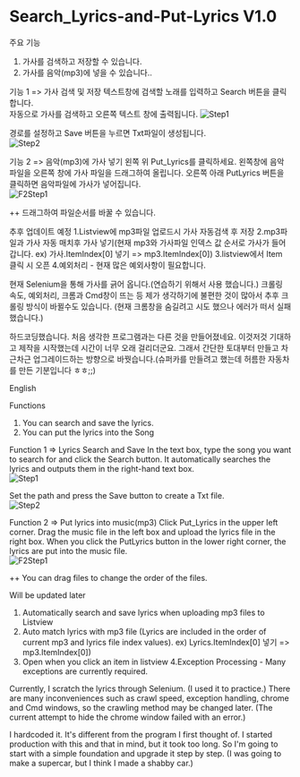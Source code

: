 # Search_Lyrics-and-Put-Lyrics V1.0

주요 기능
1. 가사를 검색하고 저장할 수 있습니다.
2. 가사를 음악(mp3)에 넣을 수 있습니다..

기능 1 => 가사 검색 및 저장
텍스트창에 검색할 노래를 입력하고 Search 버튼을 클릭합니다.       
자동으로 가사를 검색하고 오른쪽 텍스트 창에 출력됩니다.
![Step1](https://user-images.githubusercontent.com/90036120/131990580-58979912-e462-49f8-a2cb-8bc7b1308758.png)

경로를 설정하고 Save 버튼을 누르면 Txt파일이 생성됩니다.  
![Step2](https://user-images.githubusercontent.com/90036120/131992771-f22d16b3-ab1b-4c81-a9e8-34e87e573632.png)

기능 2 => 음악(mp3)에 가사 넣기
왼쪽 위 Put_Lyrics를 클릭하세요.
왼쪽창에 음악 파일을 오른쪽 창에 가사 파일을 드래그하여 올립니다.
오른쪽 아래 PutLyrics 버튼을 클릭하면 음악파일에 가사가 넣어집니다.  
![F2Step1](https://user-images.githubusercontent.com/90036120/131993766-2fa04890-ae83-49e6-a451-6b3295574f0c.png)

++ 드래그하여 파일순서를 바꿀 수 있습니다.

추후 업데이트 예정
1.Listview에 mp3파일 업로드시 가사 자동검색 후 저장
2.mp3파일과 가사 자동 매치후 가사 넣기(현재 mp3와 가사파일 인덱스 값 순서로 가사가 들어갑니다. ex) 가사.ItemIndex[0] 넣기 => mp3.ItemIndex[0])
3.listview에서 Item 클릭 시 오픈
4.예외처리 - 현재 많은 예외사항이 필요합니다.

현재 Selenium을 통해 가사를 긁어 옵니다.(연습하기 위해서 사용 했습니다.)
크롤링 속도, 예외처리, 크롬과 Cmd창이 뜨는 등 제가 생각하기에 불편한 것이 많아서 추후 크롤링 방식이 바뀔수도 있습니다.
(현재 크롬창을 숨길려고 시도 했으나 에러가 떠서 실패했습니다.)

하드코딩했습니다. 처음 생각한 프로그램과는 다른 것을 만들어졌네요.
이것저것 기대하고 제작을 시작했는데 시간이 너무 오래 걸리더군요.
그래서 간단한 토대부터 만들고 차근차근 업그레이드하는 방향으로 바꿧습니다.(슈퍼카를 만들려고 했는데 허름한 자동차를 만든 기분입니다 ㅎㅎ;;)



English

Functions
1. You can search and save the lyrics.
2. You can put the lyrics into the Song


Function 1 => Lyrics Search and Save
In the text box, type the song you want to search for and click the Search button.
It automatically searches the lyrics and outputs them in the right-hand text box.  
![Step1](https://user-images.githubusercontent.com/90036120/131990580-58979912-e462-49f8-a2cb-8bc7b1308758.png)

Set the path and press the Save button to create a Txt file.  
![Step2](https://user-images.githubusercontent.com/90036120/131992771-f22d16b3-ab1b-4c81-a9e8-34e87e573632.png)

Function 2 => Put lyrics into music(mp3)
Click Put_Lyrics in the upper left corner.
Drag the music file in the left box and upload the lyrics file in the right box.
When you click the PutLyrics button in the lower right corner, the lyrics are put into the music file.  
![F2Step1](https://user-images.githubusercontent.com/90036120/131993766-2fa04890-ae83-49e6-a451-6b3295574f0c.png)

++ You can drag files to change the order of the files.

Will be updated later
1. Automatically search and save lyrics when uploading mp3 files to Listview
2. Auto match lyrics with mp3 file (Lyrics are included in the order of current mp3 and lyrics file index values). ex) Lyrics.ItemIndex[0] 넣기 => mp3.ItemIndex[0])
3. Open when you click an item in listview
4.Exception Processing - Many exceptions are currently required.

Currently, I scratch the lyrics through Selenium. (I used it to practice.)
There are many inconveniences such as crawl speed, exception handling, chrome and Cmd windows, so the crawling method may be changed later.
(The current attempt to hide the chrome window failed with an error.)

I hardcoded it. It's different from the program I first thought of.
I started production with this and that in mind, but it took too long.
So I'm going to start with a simple foundation and upgrade it step by step. (I was going to make a supercar, but I think I made a shabby car.)
